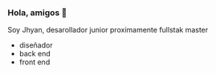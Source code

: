 ### Hola, amigos 👋

Soy Jhyan, desarollador junior proximamente fullstak master

- diseñador 
- back end
- front end


